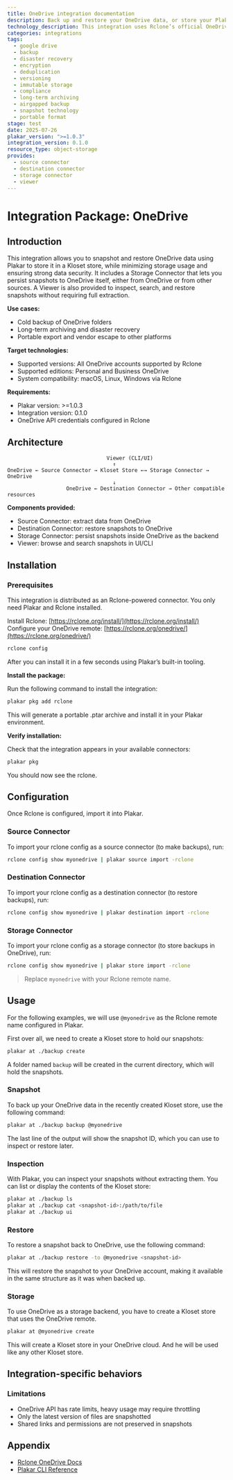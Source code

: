 ```yaml
---
title: OneDrive integration documentation
description: Back up and restore your OneDrive data, or store your Plakar backups on OneDrive, using the Rclone integration.
technology_description: This integration uses Rclone’s official OneDrive remote to connect Plakar to your OneDrive account securely and efficiently.
categories: integrations
tags:
  - google drive
  - backup
  - disaster recovery
  - encryption
  - deduplication
  - versioning
  - immutable storage
  - compliance
  - long-term archiving
  - airgapped backup
  - snapshot technology
  - portable format
stage: test
date: 2025-07-26
plakar_version: ">=1.0.3"
integration_version: 0.1.0
resource_type: object-storage
provides:
  - source connector
  - destination connector
  - storage connector
  - viewer
---
```


# Integration Package: OneDrive

## Introduction

This integration allows you to snapshot and restore OneDrive data using Plakar to store it in a Kloset store, while minimizing storage usage and ensuring strong data security.
It includes a Storage Connector that lets you persist snapshots to OneDrive itself, either from OneDrive or from other sources.
A Viewer is also provided to inspect, search, and restore snapshots without requiring full extraction.

**Use cases:**

* Cold backup of OneDrive folders
* Long-term archiving and disaster recovery
* Portable export and vendor escape to other platforms

**Target technologies:**

* Supported versions: All OneDrive accounts supported by Rclone
* Supported editions: Personal and Business OneDrive
* System compatibility: macOS, Linux, Windows via Rclone

**Requirements:**

* Plakar version: >=1.0.3
* Integration version: 0.1.0
* OneDrive API credentials configured in Rclone

## Architecture

```
                                Viewer (CLI/UI)
                                  ↑
OneDrive ← Source Connector → Kloset Store ←→ Storage Connector → OneDrive
                                  ↓
                   OneDrive ← Destination Connector → Other compatible resources
```

**Components provided:**

* Source Connector: extract data from OneDrive
* Destination Connector: restore snapshots to OneDrive
* Storage Connector: persist snapshots inside OneDrive as the backend
* Viewer: browse and search snapshots in UI/CLI

## Installation

### Prerequisites 

This integration is distributed as an Rclone-powered connector.
You only need Plakar and Rclone installed.

Install Rclone: [https://rclone.org/install/](https://rclone.org/install/)
Configure your OneDrive remote: [https://rclone.org/onedrive/](https://rclone.org/onedrive/)

```bash
rclone config
```

After you can install it in a few seconds using Plakar’s built-in tooling.

**Install the package:**

Run the following command to install the integration:

```bash
plakar pkg add rclone
```

This will generate a portable .ptar archive and install it in your Plakar environment.

**Verify installation:**

Check that the integration appears in your available connectors:

```bash
plakar pkg
```

You should now see the rclone.

## Configuration

Once Rclone is configured, import it into Plakar.

### Source Connector

To import your rclone config as a source connector (to make backups), run:

```bash
rclone config show myonedrive | plakar source import -rclone
```

### Destination Connector

To import your rclone config as a destination connector (to restore backups), run:

```bash
rclone config show myonedrive | plakar destination import -rclone
```

### Storage Connector

To import your rclone config as a storage connector (to store backups in OneDrive), run:

```bash
rclone config show myonedrive | plakar store import -rclone
```

> Replace `myonedrive` with your Rclone remote name.

## Usage

For the following examples, we will use `@myonedrive` as the Rclone remote name configured in Plakar.

First over all, we need to create a Kloset store to hold our snapshots:

```bash
plakar at ./backup create
```

A folder named `backup` will be created in the current directory, which will hold the snapshots.

### Snapshot

To back up your OneDrive data in the recently created Kloset store, use the following command:

```bash
plakar at ./backup backup @myonedrive
```

The last line of the output will show the snapshot ID, which you can use to inspect or restore later.

### Inspection

With Plakar, you can inspect your snapshots without extracting them.
You can list or display the contents of the Kloset store:

```bash
plakar at ./backup ls
plakar at ./backup cat <snapshot-id>:/path/to/file
plakar at ./backup ui
```

### Restore

To restore a snapshot back to OneDrive, use the following command:

```bash
plakar at ./backup restore -to @myonedrive <snapshot-id>
```

This will restore the snapshot to your OneDrive account, making it available in the same structure as it was when backed up.

### Storage

To use OneDrive as a storage backend, you have to create a Kloset store that uses the OneDrive remote.

```bash
plakar at @myonedrive create
```

This will create a Kloset store in your OneDrive cloud. And he will be used like any other Kloset store.

## Integration-specific behaviors

### Limitations

* OneDrive API has rate limits, heavy usage may require throttling
* Only the latest version of files are snapshotted
* Shared links and permissions are not preserved in snapshots

## Appendix

* [Rclone OneDrive Docs](https://rclone.org/onedrive/)
* [Plakar CLI Reference](/docs/main)
